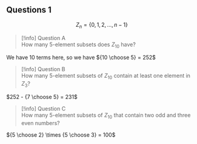 ## Questions 1

$$Z_n= \{0, 1, 2, …, n-1\}$$

> [!info] Question A  
> How many 5-element subsets does $Z_{10}$ have?

We have 10 terms here, so we have ${10 \choose 5} = 252$

> [!info] Question B  
> How many 5-element subsets of $Z_{10}$ contain at least one element in $Z_3$?

$252 - {7 \choose 5} = 231$

> [!info] Question C  
> How many 5-element subsets of $Z_{10}$ that contain two odd and three even numbers?

${5 \choose 2} \times {5 \choose 3} = 100$
